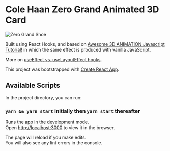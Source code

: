 # Cole Haan Zero Grand Animated 3D Card

![Zero Grand Shoe](https://res.cloudinary.com/dm89xfnl4/image/upload/v1603763861/Screen_Shot_2020-10-26_at_8.56.17_PM_gkp4pr.png)

Built using React Hooks, and based on [Awesome 3D ANIMATION Javascript Tutorial!](https://youtu.be/XK7T3mY1V-w) in which the same effect is produced with vanilla JavaScript.

More on [useEffect vs. useLayoutEffect hooks](https://linguinecode.com/post/when-to-use-useref-and-uselayouteffect).

This project was bootstrapped with [Create React App](https://github.com/facebook/create-react-app).

## Available Scripts

In the project directory, you can run:

### `yarn && yarn start` initially then `yarn start` thereafter

Runs the app in the development mode.\
Open [http://localhost:3000](http://localhost:3000) to view it in the browser.

The page will reload if you make edits.\
You will also see any lint errors in the console.
